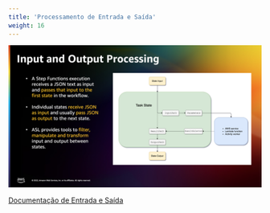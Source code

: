 ```yaml
---
title: 'Processamento de Entrada e Saída'
weight: 16
---
```


![Processamento de Entrada e Saída](/static/img/intro/input-output.png)

[Documentação de Entrada e Saída](https://docs.aws.amazon.com/pt_br/step-functions/latest/dg/concepts-input-output-filtering.html)
